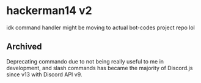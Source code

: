 # hackerman14 v2
idk command handler might be moving to actual bot-codes project repo lol

## Archived

Deprecating commando due to not being really useful to me in development, and slash commands has became the majority of Discord.js since v13 with Discord API v9.
